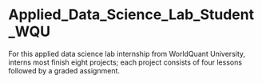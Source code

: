 # Applied_Data_Science_Lab_Student_WQU

For this applied data science lab internship from WorldQuant University, interns most finish eight projects; each project consists of four lessons followed by a graded assignment.
